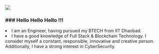<img src="https://res.cloudinary.com/dbncp99x2/image/upload/v1718389732/pL17_ponuke.png" />
<h3>### Hello Hello Hello !!!</h3>
<li>I am an Engineer, having pursued my BTECH from IIT Dhanbad.</li>
<li>I have a good knowledge of Full Stack & Blockchain Technology. I consider myself a constant, responsible, innovative and creative person. Additionally, I have a strong interest in CyberSecurity.</li>

<!--
**PiyushLunawat/PiyushLunawat** is a ✨ _special_ ✨ repository because its `README.md` (this file) appears on your GitHub profile.

Here are some ideas to get you started:

- 🔭 I’m currently working on ...
- 🌱 I’m currently learning ...
- 👯 I’m looking to collaborate on ...
- 🤔 I’m looking for help with ...
- 💬 Ask me about ...
- 📫 How to reach me: ...
- 😄 Pronouns: ...
- ⚡ Fun fact: ...
-->
